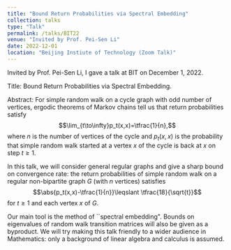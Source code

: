 ```yaml
---
title: "Bound Return Probabilities via Spectral Embedding"
collection: talks
type: "Talk"
permalink: /talks/BIT22
venue: "Invited by Prof. Pei-Sen Li"
date: 2022-12-01
location: "Beijing Instiute of Technology (Zoom Talk)"
---
```


Invited by Prof. Pei-Sen Li, I gave a talk at BIT on December 1, 2022.

Title: Bound Return Probabilities via Spectral Embedding.

Abstract: 
For simple random walk on a cycle graph with odd number of vertices, ergodic theorems of Markov chains tell us that return probabilities satisfy
    $$\lim_{t\to\infty}p_t(x,x)=\tfrac{1}{n},$$
    where $n$ is the number of vertices of the cycle and $p_t(x,x)$ is the probability that simple random walk started at a vertex $x$ of the cycle is back at $x$ on step $t\geqslant 1$.


In this talk, we will consider general regular graphs and give a sharp bound on convergence rate: the return probabilities of simple random walk on a regular non-bipartite graph $G$ (with $n$ vertices) satisfies
    $$\abs{p_t(x,x)-\tfrac{1}{n}}\leqslant \tfrac{18}{\sqrt{t}}$$
    for $t\geqslant 1$ and each vertex $x$ of $G$.


Our main tool is the method of ``spectral embedding". Bounds on eigenvalues of random walk transition matrices will also be given as a byproduct. We will try making this talk friendly to a wider audience in Mathematics: only a background of linear algebra and calculus is assumed.
